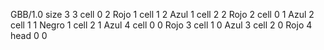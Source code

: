 <gs-board> GBB/1.0
size 3 3
cell 0 2 Rojo 1 
cell 1 2 Azul 1 
cell 2 2 Rojo 2 
cell 0 1 Azul 2 
cell 1 1 Negro 1 
cell 2 1 Azul 4 
cell 0 0 Rojo 3 
cell 1 0 Azul 3 
cell 2 0 Rojo 4 
head 0 0
 </gs-board>